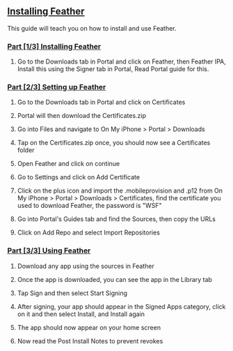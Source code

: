 ## [Installing Feather](accent://)

This guide will teach you on how to install and use Feather.

### [Part [1/3] Installing Feather](accent://)

1. Go to the Downloads tab in Portal and click on Feather, then Feather IPA, Install this using the Signer tab in Portal, Read Portal guide for this.

### [Part [2/3] Setting up Feather](accent://)

1. Go to the Downloads tab in Portal and click on Certificates

2. Portal will then download the Certificates.zip

3. Go into Files and navigate to On My iPhone > Portal > Downloads

4. Tap on the Certificates.zip once, you should now see a Certificates folder

5. Open Feather and click on continue

6. Go to Settings and click on Add Certificate

7. Click on the plus icon and import the .mobileprovision and .p12 from On My iPhone > Portal > Downloads > Certificates, find the certificate you used to download Feather, the password is "WSF"

8. Go into Portal's Guides tab and find the Sources, then copy the URLs

9. Click on Add Repo and select Import Repositories

### [Part [3/3] Using Feather](accent://)

1. Download any app using the sources in Feather

2. Once the app is downloaded, you can see the app in the Library tab

3. Tap Sign and then select Start Signing

4. After signing, your app should appear in the Signed Apps category, click on it and then select Install, and Install again

5. The app should now appear on your home screen

6. Now read the Post Install Notes to prevent revokes

